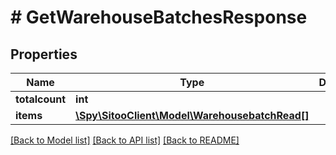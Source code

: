 # # GetWarehouseBatchesResponse

## Properties

Name | Type | Description | Notes
------------ | ------------- | ------------- | -------------
**totalcount** | **int** |  |
**items** | [**\Spy\SitooClient\Model\WarehousebatchRead[]**](WarehousebatchRead.md) |  |

[[Back to Model list]](../../README.md#models) [[Back to API list]](../../README.md#endpoints) [[Back to README]](../../README.md)
